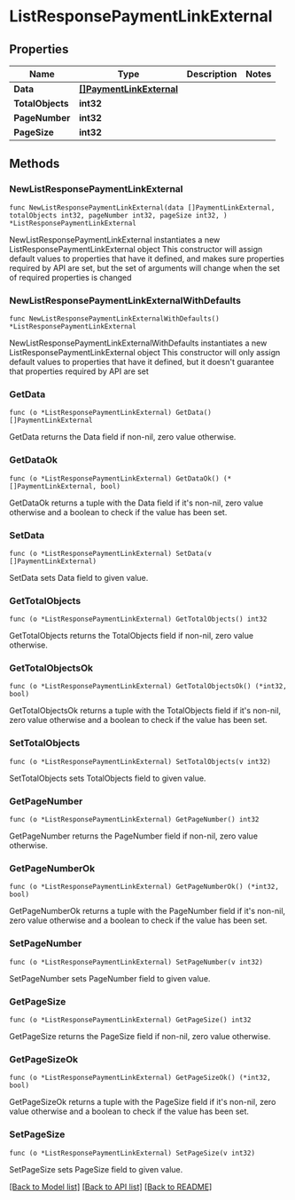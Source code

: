 # ListResponsePaymentLinkExternal

## Properties

Name | Type | Description | Notes
------------ | ------------- | ------------- | -------------
**Data** | [**[]PaymentLinkExternal**](PaymentLinkExternal.md) |  | 
**TotalObjects** | **int32** |  | 
**PageNumber** | **int32** |  | 
**PageSize** | **int32** |  | 

## Methods

### NewListResponsePaymentLinkExternal

`func NewListResponsePaymentLinkExternal(data []PaymentLinkExternal, totalObjects int32, pageNumber int32, pageSize int32, ) *ListResponsePaymentLinkExternal`

NewListResponsePaymentLinkExternal instantiates a new ListResponsePaymentLinkExternal object
This constructor will assign default values to properties that have it defined,
and makes sure properties required by API are set, but the set of arguments
will change when the set of required properties is changed

### NewListResponsePaymentLinkExternalWithDefaults

`func NewListResponsePaymentLinkExternalWithDefaults() *ListResponsePaymentLinkExternal`

NewListResponsePaymentLinkExternalWithDefaults instantiates a new ListResponsePaymentLinkExternal object
This constructor will only assign default values to properties that have it defined,
but it doesn't guarantee that properties required by API are set

### GetData

`func (o *ListResponsePaymentLinkExternal) GetData() []PaymentLinkExternal`

GetData returns the Data field if non-nil, zero value otherwise.

### GetDataOk

`func (o *ListResponsePaymentLinkExternal) GetDataOk() (*[]PaymentLinkExternal, bool)`

GetDataOk returns a tuple with the Data field if it's non-nil, zero value otherwise
and a boolean to check if the value has been set.

### SetData

`func (o *ListResponsePaymentLinkExternal) SetData(v []PaymentLinkExternal)`

SetData sets Data field to given value.


### GetTotalObjects

`func (o *ListResponsePaymentLinkExternal) GetTotalObjects() int32`

GetTotalObjects returns the TotalObjects field if non-nil, zero value otherwise.

### GetTotalObjectsOk

`func (o *ListResponsePaymentLinkExternal) GetTotalObjectsOk() (*int32, bool)`

GetTotalObjectsOk returns a tuple with the TotalObjects field if it's non-nil, zero value otherwise
and a boolean to check if the value has been set.

### SetTotalObjects

`func (o *ListResponsePaymentLinkExternal) SetTotalObjects(v int32)`

SetTotalObjects sets TotalObjects field to given value.


### GetPageNumber

`func (o *ListResponsePaymentLinkExternal) GetPageNumber() int32`

GetPageNumber returns the PageNumber field if non-nil, zero value otherwise.

### GetPageNumberOk

`func (o *ListResponsePaymentLinkExternal) GetPageNumberOk() (*int32, bool)`

GetPageNumberOk returns a tuple with the PageNumber field if it's non-nil, zero value otherwise
and a boolean to check if the value has been set.

### SetPageNumber

`func (o *ListResponsePaymentLinkExternal) SetPageNumber(v int32)`

SetPageNumber sets PageNumber field to given value.


### GetPageSize

`func (o *ListResponsePaymentLinkExternal) GetPageSize() int32`

GetPageSize returns the PageSize field if non-nil, zero value otherwise.

### GetPageSizeOk

`func (o *ListResponsePaymentLinkExternal) GetPageSizeOk() (*int32, bool)`

GetPageSizeOk returns a tuple with the PageSize field if it's non-nil, zero value otherwise
and a boolean to check if the value has been set.

### SetPageSize

`func (o *ListResponsePaymentLinkExternal) SetPageSize(v int32)`

SetPageSize sets PageSize field to given value.



[[Back to Model list]](../README.md#documentation-for-models) [[Back to API list]](../README.md#documentation-for-api-endpoints) [[Back to README]](../README.md)


